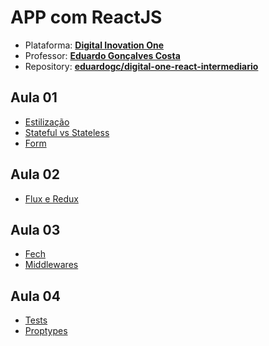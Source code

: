 # APP com ReactJS

- Plataforma: [**Digital Inovation One**](https://web.dio.me/course/desenvolvimento-de-aplicacoes-para-internet-com-reactjs/learning/c6a6c9e3-c419-4443-9191-b3bf851d1ce4/)
- Professor: [**Eduardo Gonçalves Costa**](https://www.linkedin.com/in/geceduardo/)
- Repository: [**eduardogc/digital-one-react-intermediario**](https://github.com/eduardogc/digital-one-react-intermediario)


## Aula 01
- [Estilização](./aula-01/estilo)
- [Stateful vs Stateless](./aula-01/estado)
- [Form](./aula-01/Form)

## Aula 02
- [Flux e Redux](./aula-2)

## Aula 03  
- [Fech](./aula-03/fetch)
- [Middlewares](./aula-03/middlewares)

## Aula 04 
- [Tests](./aula-3/smart-components)
- [Proptypes](./aula-3/structure-project)